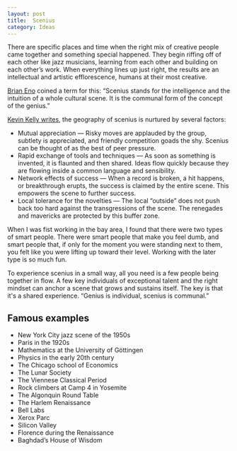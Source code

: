 ```yaml
---
layout: post
title:  Scenius
category: Ideas
---
```


There are specific places and time when the right mix of creative people came together and something special happened. They begin riffing off of each other like jazz musicians, learning from each other and building on each other’s work. When everything lines up just right, the results are an intellectual and artistic efflorescence, humans at their most creative.

[Brian Eno][1] coined a term for this: “Scenius stands for the intelligence and the intuition of a whole cultural scene. It is the communal form of the concept of the genius.”

[Kevin Kelly writes][3], the geography of scenius is nurtured by several factors:

- Mutual appreciation — Risky moves are applauded by the group, subtlety is appreciated, and friendly competition goads the shy. Scenius can be thought of as the best of peer pressure.
- Rapid exchange of tools and techniques — As soon as something is invented, it is flaunted and then shared. Ideas flow quickly because they are flowing inside a common language and sensibility.
- Network effects of success — When a record is broken, a hit happens, or breakthrough erupts, the success is claimed by the entire scene. This empowers the scene to further success.
- Local tolerance for the novelties — The local “outside” does not push back too hard against the transgressions of the scene. The renegades and mavericks are protected by this buffer zone.

When I was fist working in the bay area, I found that there were two types of smart people. There were smart people that make you feel dumb, and smart people that, if only for the moment you were standing next to them, you felt like you were lifting up toward their level. Working with the later type is so much fun.

To experience scenius in a small way, all you need is a few people being together in flow. A few key individuals of exceptional talent and the right mindset can anchor a scene that grows and sustains itself. The key is that it's a shared experience. “Genius is individual, scenius is communal.”


## Famous examples

- New York City jazz scene of the 1950s
- Paris in the 1920s
- Mathematics at the University of Göttingen
- Physics in the early 20th century
- The Chicago school of Economics
- The Lunar Society
- The Viennese Classical Period
- Rock climbers at Camp 4 in Yosemite
- The Algonquin Round Table
- The Harlem Renaissance
- Bell Labs
- Xerox Parc
- Silicon Valley
- Florence during the Renaissance
- Baghdad’s House of Wisdom


[1]: https://www.brian-eno.net/about/
[2]: https://www.theguardian.com/music/2010/apr/28/brian-eno-brighton-festival
[3]: https://kk.org/thetechnium/scenius-or-comm/
[4]: https://austinkleon.com/2023/09/12/maps-of-scenius/
[5]: https://www.newyorker.com/magazine/2014/07/07/ambient-genius
